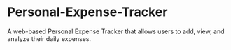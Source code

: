 # Personal-Expense-Tracker
A web-based Personal Expense Tracker that allows users to add, view, and analyze their daily expenses.
